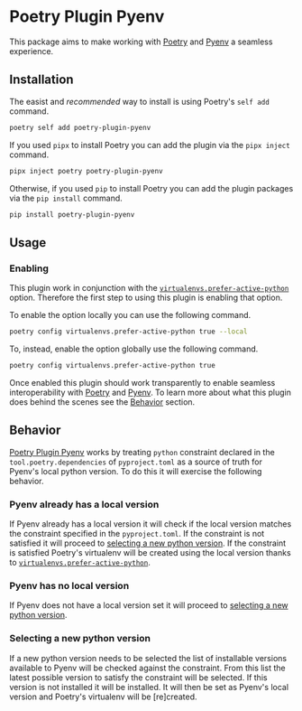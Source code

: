 # Poetry Plugin Pyenv

This package aims to make working with [Poetry](https://python-poetry.org/) and [Pyenv](https://github.com/pyenv/pyenv) a seamless experience.

## Installation

The easist and *recommended* way to install is using Poetry's `self add` command.

```bash
poetry self add poetry-plugin-pyenv
```

If you used `pipx` to install Poetry you can add the plugin via the `pipx inject` command.

```bash
pipx inject poetry poetry-plugin-pyenv
```

Otherwise, if you used `pip` to install Poetry you can add the plugin packages via the `pip install` command.

```bash
pip install poetry-plugin-pyenv
```

## Usage

### Enabling

This plugin work in conjunction with the [`virtualenvs.prefer-active-python`](https://python-poetry.org/docs/configuration#virtualenvsprefer-active-python-experimental) option. Therefore the first step to using this plugin is enabling that option.

To enable the option locally you can use the following command.

```bash
poetry config virtualenvs.prefer-active-python true --local
```

To, instead, enable the option globally use the following command.

```bash
poetry config virtualenvs.prefer-active-python true
```

Once enabled this plugin should work transparently to enable seamless interoperability with [Poetry](https://python-poetry.org/) and [Pyenv](https://github.com/pyenv/pyenv). To learn more about what this plugin does behind the scenes see the [Behavior](#behavior) section.

## Behavior

[Poetry Plugin Pyenv](#poetry-plugin-pyenv) works by treating `python` constraint declared in the `tool.poetry.dependencies` of `pyproject.toml` as a source of truth for Pyenv's local python version. To do this it will exercise the following behavior.

### Pyenv already has a local version

If Pyenv already has a local version it will check if the local version matches the constraint specified in the `pyproject.toml`. If the constraint is not satisfied it will proceed to [selecting a new python version](#selecting-a-new-python-version). If the constraint is satisfied Poetry's virtualenv will be created using the local version thanks to [`virtualenvs.prefer-active-python`](https://python-poetry.org/docs/configuration#virtualenvsprefer-active-python-experimental).

### Pyenv has no local version

If Pyenv does not have a local version set it will proceed to [selecting a new python version](#selecting-a-new-python-version).

### Selecting a new python version

If a new python version needs to be selected the list of installable versions available to Pyenv will be checked against the constraint. From this list the latest possible version to satisfy the constraint will be selected. If this version is not installed it will be installed. It will then be set as Pyenv's local version and Poetry's virtualenv will be [re]created.
